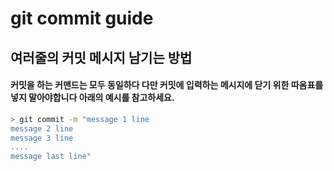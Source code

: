 # git commit guide

## 여러줄의 커밋 메시지 남기는 방법

#### 커밋을 하는 커맨드는 모두 동일하다 다만 커밋에 입력하는 메시지에 닫기 위한 따옴표를 넣지 말아야합니다 아래의 예시를 참고하세요.
```bash
> git commit -m "message 1 line
message 2 line
message 3 line
....
message last line"
```